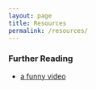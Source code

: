 ```yaml
---
layout: page
title: Resources
permalink: /resources/
---
```


### Further Reading
- [a funny video](https://www.youtube.com/watch?v=6DeBfvPiFN0)  
